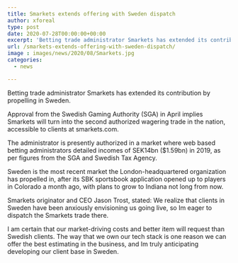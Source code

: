 ```yaml
---
title: Smarkets extends offering with Sweden dispatch
author: xforeal 
type: post
date: 2020-07-28T00:00:00+00:00
excerpt: 'Betting trade administrator Smarkets has extended its contribution by propelling in Sweden '
url: /smarkets-extends-offering-with-sweden-dispatch/
image : images/news/2020/08/Smarkets.jpg
categories:
  - news

---
```

Betting trade administrator Smarkets has extended its contribution by propelling in Sweden. 

Approval from the Swedish Gaming Authority (SGA) in April implies Smarkets will turn into the second authorized wagering trade in the nation, accessible to clients at smarkets.com. 

The administrator is presently authorized in a market where web based betting administrators detailed incomes of SEK14bn ($1.59bn) in 2019, as per figures from the SGA and Swedish Tax Agency. 

Sweden is the most recent market the London-headquartered organization has propelled in, after its SBK sportsbook application opened up to players in Colorado a month ago, with plans to grow to Indiana not long from now. 

Smarkets originator and CEO Jason Trost, stated: We realize that clients in Sweden have been anxiously envisioning us going live, so Im eager to dispatch the Smarkets trade there. 

I am certain that our market-driving costs and better item will request than Swedish clients. The way that we own our tech stack is one reason we can offer the best estimating in the business, and Im truly anticipating developing our client base in Sweden.